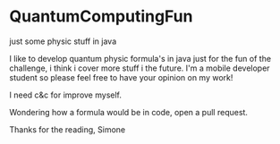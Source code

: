 # QuantumComputingFun
just some physic stuff in java


I like to develop quantum physic formula's in java just for the fun of the challenge, i think i cover more stuff i the future. 
I'm a mobile developer student so please feel free to have your opinion on my work!

I need c&c for improve myself.

Wondering how a formula would be in code, open a pull request. 

Thanks for the reading,
Simone
